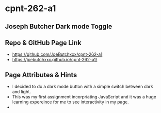 # cpnt-262-a1
## Joseph Butcher Dark mode Toggle

## Repo & GitHub Page Link
- https://github.com/JoeButchxxx/cpnt-262-a1
- https://joebutchxxx.github.io/cpnt-262-a1/

## Page Attributes & Hints
- I decided to do a dark mode button with a simple switch between dark and light.
- This was my first assignment incorpriating JavaScript and it was a huge learning expereince for me to see interactivity in my page.
- 
